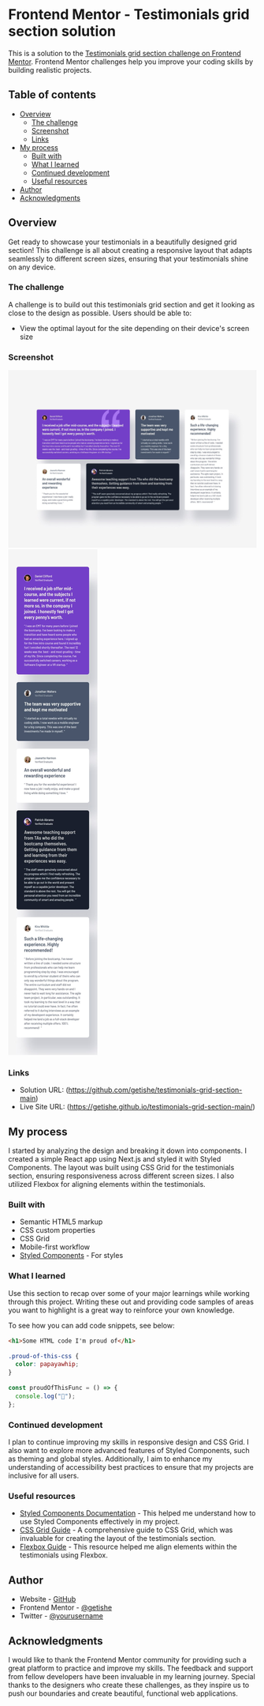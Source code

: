 # Frontend Mentor - Testimonials grid section solution

This is a solution to the [Testimonials grid section challenge on Frontend Mentor](https://www.frontendmentor.io/challenges/testimonials-grid-section-Nnw6J7Un7). Frontend Mentor challenges help you improve your coding skills by building realistic projects.

## Table of contents

- [Overview](#overview)
  - [The challenge](#the-challenge)
  - [Screenshot](#screenshot)
  - [Links](#links)
- [My process](#my-process)
  - [Built with](#built-with)
  - [What I learned](#what-i-learned)
  - [Continued development](#continued-development)
  - [Useful resources](#useful-resources)
- [Author](#author)
- [Acknowledgments](#acknowledgments)

## Overview

Get ready to showcase your testimonials in a beautifully designed grid section! This challenge is all about creating a responsive layout that adapts seamlessly to different screen sizes, ensuring that your testimonials shine on any device.

### The challenge

A challenge is to build out this testimonials grid section and get it looking as close to the design as possible.
Users should be able to:

- View the optimal layout for the site depending on their device's screen size

### Screenshot

![Desktop](./design/desktop-design.jpg)
![Mobile](./design/mobile-design.jpg)

### Links

- Solution URL: (https://github.com/getishe/testimonials-grid-section-main)
- Live Site URL: (https://getishe.github.io/testimonials-grid-section-main/)

## My process

I started by analyzing the design and breaking it down into components. I created a simple React app using Next.js and styled it with Styled Components. The layout was built using CSS Grid for the testimonials section, ensuring responsiveness across different screen sizes. I also utilized Flexbox for aligning elements within the testimonials.

### Built with

- Semantic HTML5 markup
- CSS custom properties
- CSS Grid
- Mobile-first workflow
- [Styled Components](https://styled-components.com/) - For styles

### What I learned

Use this section to recap over some of your major learnings while working through this project. Writing these out and providing code samples of areas you want to highlight is a great way to reinforce your own knowledge.

To see how you can add code snippets, see below:

```html
<h1>Some HTML code I'm proud of</h1>
```

```css
.proud-of-this-css {
  color: papayawhip;
}
```

```js
const proudOfThisFunc = () => {
  console.log("🎉");
};
```

### Continued development

I plan to continue improving my skills in responsive design and CSS Grid. I also want to explore more advanced features of Styled Components, such as theming and global styles. Additionally, I aim to enhance my understanding of accessibility best practices to ensure that my projects are inclusive for all users.

### Useful resources

- [Styled Components Documentation](https://styled-components.com/docs) - This helped me understand how to use Styled Components effectively in my project.
- [CSS Grid Guide](https://css-tricks.com/snippets/css/complete-guide-grid/) - A comprehensive guide to CSS Grid, which was invaluable for creating the layout of the testimonials section.
- [Flexbox Guide](https://css-tricks.com/snippets/css/a-guide-to-flexbox/) - This resource helped me align elements within the testimonials using Flexbox.

## Author

- Website - [GitHub](https://github.com/getishe)
- Frontend Mentor - [@getishe](https://www.frontendmentor.io/profile/getishe)
- Twitter - [@yourusername](https://www.twitter.com/yourusername)

## Acknowledgments

I would like to thank the Frontend Mentor community for providing such a great platform to practice and improve my skills. The feedback and support from fellow developers have been invaluable in my learning journey. Special thanks to the designers who create these challenges, as they inspire us to push our boundaries and create beautiful, functional web applications.
